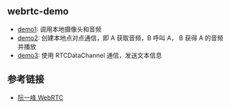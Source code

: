 ## webrtc-demo

- [demo1](./demo1/index.html): 调用本地摄像头和音频
- [demo2](./demo2/index.html): 创建本地点对点通信，即 A 获取音频，B 呼叫 A， B 获得 A 的音频并播放
- [demo3](./demo3/index.html): 使用 RTCDataChannel 通信，发送文本信息

## 参考链接

- [阮一峰 WebRTC](http://www.w3cbus.com/htmlapi/webrtc.html)

